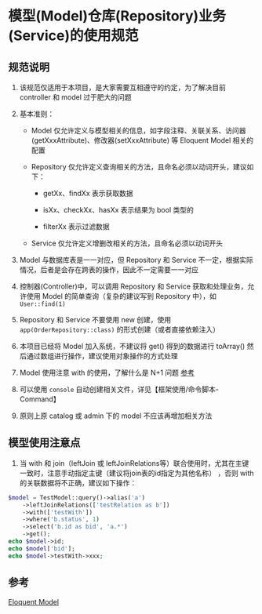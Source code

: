 # 模型(Model)仓库(Repository)业务(Service)的使用规范

## 规范说明

1. 该规范仅适用于本项目，是大家需要互相遵守的约定，为了解决目前 controller 和 model 过于肥大的问题

2. 基本准则：

    - Model 仅允许定义与模型相关的信息，如字段注释、关联关系、访问器(getXxxAttribute)、修改器(setXxxAttribute) 等 Eloquent Model 相关的配置

    - Repository 仅允许定义查询相关的方法，且命名必须以动词开头，建议如下：

      - getXx、findXx 表示获取数据
  
      - isXx、checkXx、hasXx 表示结果为 bool 类型的
  
      - filterXx 表示过滤数据
  
    - Service 仅允许定义增删改相关的方法，且命名必须以动词开头

3. Model 与数据库表是一一对应，但 Repository 和 Service 不一定，根据实际情况，后者是会存在跨表的操作，因此不一定需要一一对应

4. 控制器(Controller)中，可以调用 Repository 和 Service 获取和处理业务，允许使用 Model 的简单查询（复杂的建议写到 Repository 中），如 `User::find(1)`

5. Repository 和 Service 不要使用 new 创建，使用 `app(OrderRepository::class)` 的形式创建（或者直接依赖注入）

6. 本项目已经将 Model 加入系统，不建议将 get() 得到的数据进行 toArray() 然后通过数组进行操作，建议使用对象操作的方式处理

7. Model 使用注意 with 的使用，了解什么是 N+1 问题 [参考](https://learnku.com/laravel/t/15077/what-is-the-n1-problem-and-how-to-solve-the-n1-problem-in-laravel)

8. 可以使用 `console` 自动创建相关文件，详见【框架使用/命令脚本-Command】

9. 原则上原 catalog 或 admin 下的 model 不应该再增加相关方法

## 模型使用注意点

1. 当 with 和 join（leftJoin 或 leftJoinRelations等）联合使用时，尤其在主键一致时，注意手动指定主键（建议将join表的id指定为其他名称）
，否则 with 的关联数据将不正确，建议如下操作：

```php
$model = TestModel::query()->alias('a')
    ->leftJoinRelations(['testRelation as b'])
    ->with(['testWith'])
    ->where('b.status', 1)
    ->select('b.id as bid', 'a.*')
    ->get();
echo $model->id;
echo $model['bid'];
echo $model->testWith->xxx;
```

## 参考

[Eloquent Model](https://learnku.com/docs/laravel/5.8/eloquent/3931)
